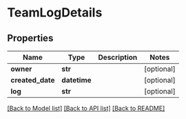 # TeamLogDetails

## Properties
Name | Type | Description | Notes
------------ | ------------- | ------------- | -------------
**owner** | **str** |  | [optional] 
**created_date** | **datetime** |  | [optional] 
**log** | **str** |  | [optional] 

[[Back to Model list]](../README.md#documentation-for-models) [[Back to API list]](../README.md#documentation-for-api-endpoints) [[Back to README]](../README.md)


